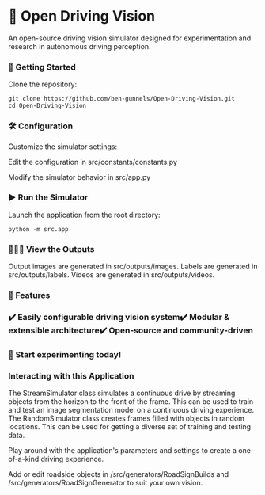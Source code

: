 # 🚗 Open Driving Vision

An open-source driving vision simulator designed for experimentation and research in autonomous driving perception.

### 🚀 Getting Started

Clone the repository:
```
git clone https://github.com/ben-gunnels/Open-Driving-Vision.git
cd Open-Driving-Vision
```
### 🛠 Configuration

Customize the simulator settings:

Edit the configuration in src/constants/constants.py

Modify the simulator behavior in src/app.py

### ▶️ Run the Simulator

Launch the application from the root directory:
```
python -m src.app
```
### 👀🔭🥽 View the Outputs
Output images are generated in src/outputs/images.
Labels are generated in src/outputs/labels.
Videos are generated in src/outputs/videos. 

### 🎯 Features

### ✔️ Easily configurable driving vision system✔️ Modular & extensible architecture✔️ Open-source and community-driven

### 🚀 Start experimenting today!

### Interacting with this Application
The StreamSimulator class simulates a continuous drive by streaming objects from the horizon to the front of the frame. This can be used to train and test an image segmentation model on a continuous driving experience.
The RandomSimulator class creates frames filled with objects in random locations. This can be used for getting a diverse set of training and testing data. 

Play around with the application's parameters and settings to create a one-of-a-kind driving experience. 

Add or edit roadside objects in /src/generators/RoadSignBuilds and /src/generators/RoadSignGenerator to suit your own vision. 
